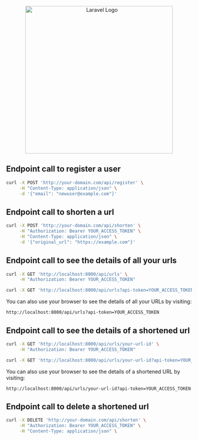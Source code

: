 <p align="center"><a href="https://laravel.com" target="_blank"><img src="https://raw.githubusercontent.com/laravel/art/master/logo-lockup/5%20SVG/2%20CMYK/1%20Full%20Color/laravel-logolockup-cmyk-red.svg" width="400" alt="Laravel Logo"></a></p>

## Endpoint call to register a user
```bash
curl -X POST 'http://your-domain.com/api/register' \
     -H "Content-Type: application/json" \
     -d '{"email": "newuser@example.com"}'
```

## Endpoint call to shorten a url
```bash
curl -X POST 'http://your-domain.com/api/shorten' \
     -H "Authorization: Bearer YOUR_ACCESS_TOKEN" \
     -H "Content-Type: application/json" \
     -d '{"original_url": "https://example.com"}'
```

## Endpoint call to see the details of all your urls
```bash
curl -X GET 'http://localhost:8000/api/urls' \
     -H "Authorization: Bearer YOUR_ACCESS_TOKEN"
```
```bash
curl -X GET 'http://localhost:8000/api/urls?api-token=YOUR_ACCESS_TOKEN'
```
You can also use your browser to see the details of all your URLs by visiting:
```
http://localhost:8000/api/urls?api-token=YOUR_ACCESS_TOKEN
```

## Endpoint call to see the details of a shortened url
```bash
curl -X GET 'http://localhost:8000/api/urls/your-url-id' \
     -H "Authorization: Bearer YOUR_ACCESS_TOKEN"
```
```bash
curl -X GET 'http://localhost:8000/api/urls/your-url-id?api-token=YOUR_ACCESS_TOKEN'
```
You can also use your browser to see the details of a shortened URL by visiting:
```
http://localhost:8000/api/urls/your-url-id?api-token=YOUR_ACCESS_TOKEN
```

## Endpoint call to delete a shortened url
```bash
curl -X DELETE 'http://your-domain.com/api/shorten' \
     -H "Authorization: Bearer YOUR_ACCESS_TOKEN" \
     -H "Content-Type: application/json" \
```